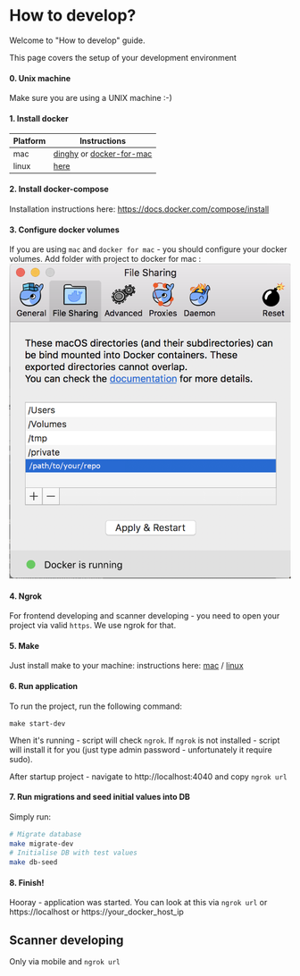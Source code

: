 # How to develop?

Welcome to "How to develop" guide.

This page covers the setup of your development environment
#### 0. Unix machine
Make sure you are using a UNIX machine :-)
#### 1. Install docker
|Platform|Instructions|
|-|-|
|mac|[dinghy](https://github.com/codekitchen/dinghy) or  [docker-for-mac](https://github.com/codekitchen/dinghy)|
|linux|[here](https://www.digitalocean.com/community/tutorials/how-to-install-and-use-docker-on-ubuntu-18-04)|

#### 2. Install docker-compose
Installation instructions here: https://docs.docker.com/compose/install

#### 3. Configure docker volumes
If you are using `mac` and `docker for mac` - you should configure your docker volumes. Add folder with project to docker for mac :
![Pic1](mac-docker-configuration-shared-folders.png)

#### 4. Ngrok
For frontend developing and scanner developing - you need to open your project via valid `https`. We use ngrok for that.

#### 5. Make
Just install make to your machine: instructions here: [mac](https://stackoverflow.com/a/38903785/2777349) / [linux](https://askubuntu.com/a/272020/811404)

#### 6. Run application
To run the project, run the following command:
```
make start-dev
```
When it's running - script will check `ngrok`. If `ngrok` is not installed - script will install it for you (just type admin password - unfortunately it require sudo).

After startup project - navigate to http://localhost:4040 and copy `ngrok url`

#### 7. Run migrations and seed initial values into DB
Simply run:
```bash
# Migrate database
make migrate-dev
# Initialise DB with test values
make db-seed
```

#### 8. Finish!
Hooray - application was started. You can look at this via `ngrok url` or https://localhost or https://your_docker_host_ip

## Scanner developing
Only via mobile and `ngrok url`
